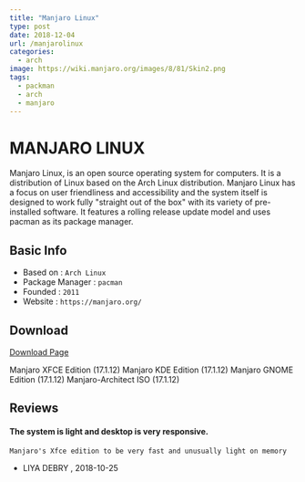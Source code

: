 ```yaml
---
title: "Manjaro Linux"
type: post
date: 2018-12-04
url: /manjarolinux
categories:
  - arch
image: https://wiki.manjaro.org/images/8/81/Skin2.png
tags:
  - packman
  - arch
  - manjaro
---
```


# MANJARO LINUX

Manjaro Linux, is an open source operating system for computers. It is a distribution of Linux based on the Arch Linux distribution. Manjaro Linux has a focus on user friendliness and accessibility and the system itself is designed to work fully "straight out of the box" with its variety of pre-installed software. It features a rolling release update model and uses pacman as its package manager.

## Basic Info

* Based on : `Arch Linux`
* Package Manager : `pacman `
* Founded : `2011`
* Website : `https://manjaro.org/`

## Download

[Download Page](https://manjaro.org/get-manjaro/)

Manjaro XFCE Edition (17.1.12)
Manjaro KDE Edition (17.1.12)
Manjaro GNOME Edition (17.1.12)
Manjaro-Architect ISO (17.1.12)

## Reviews

#### The system is light and desktop is very responsive.

```
Manjaro's Xfce edition to be very fast and unusually light on memory
```
- LIYA DEBRY , 2018-10-25
